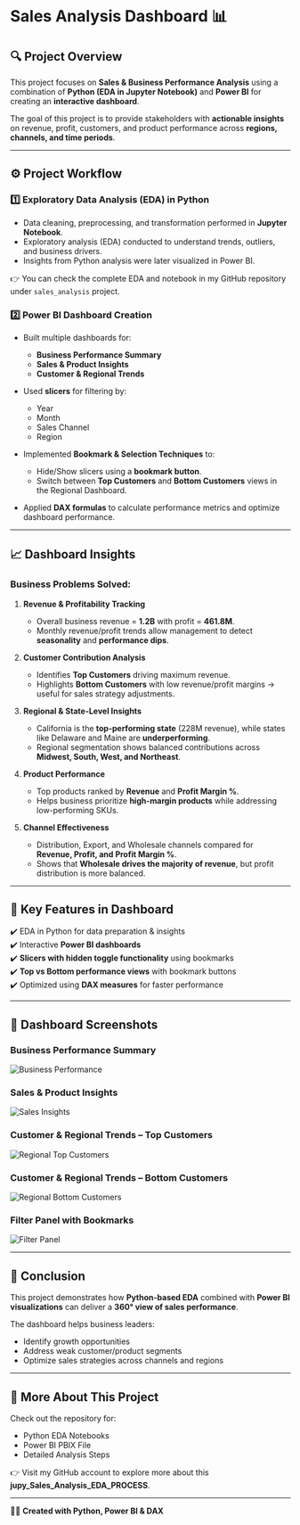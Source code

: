 # Sales Analysis Dashboard 📊  

## 🔍 Project Overview  
This project focuses on **Sales & Business Performance Analysis** using a combination of **Python (EDA in Jupyter Notebook)** and **Power BI** for creating an **interactive dashboard**.  

The goal of this project is to provide stakeholders with **actionable insights** on revenue, profit, customers, and product performance across **regions, channels, and time periods**.  

---

## ⚙️ Project Workflow  

### 1️⃣ Exploratory Data Analysis (EDA) in Python  
- Data cleaning, preprocessing, and transformation performed in **Jupyter Notebook**.  
- Exploratory analysis (EDA) conducted to understand trends, outliers, and business drivers.  
- Insights from Python analysis were later visualized in Power BI.  

👉 You can check the complete EDA and notebook in my GitHub repository under `sales_analysis` project.  

### 2️⃣ Power BI Dashboard Creation  
- Built multiple dashboards for:  
  - **Business Performance Summary**  
  - **Sales & Product Insights**  
  - **Customer & Regional Trends**  

- Used **slicers** for filtering by:  
  - Year  
  - Month  
  - Sales Channel  
  - Region  

- Implemented **Bookmark & Selection Techniques** to:  
  - Hide/Show slicers using a **bookmark button**.  
  - Switch between **Top Customers** and **Bottom Customers** views in the Regional Dashboard.  

- Applied **DAX formulas** to calculate performance metrics and optimize dashboard performance.  

---

## 📈 Dashboard Insights  

### Business Problems Solved:  
1. **Revenue & Profitability Tracking**  
   - Overall business revenue = **1.2B** with profit = **461.8M**.  
   - Monthly revenue/profit trends allow management to detect **seasonality** and **performance dips**.  

2. **Customer Contribution Analysis**  
   - Identifies **Top Customers** driving maximum revenue.  
   - Highlights **Bottom Customers** with low revenue/profit margins → useful for sales strategy adjustments.  

3. **Regional & State-Level Insights**  
   - California is the **top-performing state** (228M revenue), while states like Delaware and Maine are **underperforming**.  
   - Regional segmentation shows balanced contributions across **Midwest, South, West, and Northeast**.  

4. **Product Performance**  
   - Top products ranked by **Revenue** and **Profit Margin %**.  
   - Helps business prioritize **high-margin products** while addressing low-performing SKUs.  

5. **Channel Effectiveness**  
   - Distribution, Export, and Wholesale channels compared for **Revenue, Profit, and Profit Margin %**.  
   - Shows that **Wholesale drives the majority of revenue**, but profit distribution is more balanced.  

---

## 📌 Key Features in Dashboard  
✔️ EDA in Python for data preparation & insights  
✔️ Interactive **Power BI dashboards**  
✔️ **Slicers with hidden toggle functionality** using bookmarks  
✔️ **Top vs Bottom performance views** with bookmark buttons  
✔️ Optimized using **DAX measures** for faster performance  

---

## 📸 Dashboard Screenshots  

### Business Performance Summary  
![Business Performance](./Dashboard_ss/D_P1.png)  

### Sales & Product Insights  
![Sales Insights](./Dashboard_ss/D_P2.png)  

### Customer & Regional Trends – Top Customers  
![Regional Top Customers](./Dashboard_ss/D_P3__TOP.png)  

### Customer & Regional Trends – Bottom Customers  
![Regional Bottom Customers](./Dashboard_ss/D_P3__Bottom.png)  

### Filter Panel with Bookmarks  
![Filter Panel](./Dashboard_ss/D_P2_Filter.png)  

---

## 🚀 Conclusion  
This project demonstrates how **Python-based EDA** combined with **Power BI visualizations** can deliver a **360° view of sales performance**.  

The dashboard helps business leaders:  
- Identify growth opportunities  
- Address weak customer/product segments  
- Optimize sales strategies across channels and regions  

---

## 🔗 More About This Project  
Check out the repository for:  
- Python EDA Notebooks  
- Power BI PBIX File  
- Detailed Analysis Steps  

👉 Visit my GitHub account to explore more about this **jupy_Sales_Analysis_EDA_PROCESS**.  

---
👨‍💻 **Created with Python, Power BI & DAX**  
